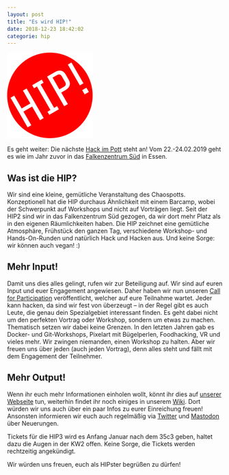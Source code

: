 ```yaml
---
layout: post
title: "Es wird HIP!"
date: 2018-12-23 18:42:02
categorie: hip
---
```

![Quelle: Chaospott](/media/2018-01-12/hip_logo.png)

Es geht weiter: Die nächste [Hack im Pott](https://hackimpott.de) steht an!
Vom 22.-24.02.2019 geht es wie im Jahr zuvor in das [Falkenzentrum Süd](https://hackimpott.de/anfahrt.html) in Essen.

## Was ist die HIP?
Wir sind eine kleine, gemütliche Veranstaltung des Chaospotts. Konzeptionell hat die HIP durchaus Ähnlichkeit mit einem Barcamp, wobei der Schwerpunkt auf Workshops und nicht auf Vorträgen liegt. Seit der HIP2 sind wir in das Falkenzentrum Süd gezogen, da wir dort mehr Platz als in den eigenen Räumlichkeiten haben. Die HIP zeichnet eine gemütliche Atmosphäre, Frühstück den ganzen Tag, verschiedene Workshop- und Hands-On-Runden und natürlich Hack und Hacken aus. Und keine Sorge: wir können auch vegan! :)

## Mehr Input!
Damit uns dies alles gelingt, rufen wir zur Beteiligung auf. Wir sind auf euren Input und euer Engagement angewiesen. Daher haben wir nun unseren [Call for Participation](https://fahrplan.hackimpott.de/hip3/cfp) veröffentlicht, welcher auf eure Teilnahme wartet.
Jeder kann hacken, da sind wir fest von überzeugt – in der Regel gibt es auch Leute, die genau dein Spezialgebiet interessant finden. Es geht dabei nicht um den perfekten Vortrag oder Workshop, sondern um etwas zu machen. Thematisch setzen wir dabei keine Grenzen.
In den letzten Jahren gab es Docker- und Git-Workshops, Pixelart mit Bügelperlen, Foodhacking, VR und vieles mehr. Wir zwingen niemanden, einen Workshop zu halten. Aber wir freuen uns über jeden (auch jeden Vortrag), denn alles steht und fällt mit dem Engagement der Teilnehmer.

## Mehr Output!
Wenn ihr euch mehr Informationen einholen wollt, könnt ihr dies auf [unserer Webseite](https://hackimpott.de) tun, weiterhin findet ihr noch einiges in unserem [Wiki](https://wiki.hackimpott.de). Dort würden wir uns auch über ein paar Infos zu eurer Einreichung freuen!
Ansonsten informieren wir euch auch regelmäßig via [Twitter](https://twitter.com/HackImPott) und [Mastodon](https://chaos.social/@hackimpott) über Neuerungen.

Tickets für die HIP3 wird es Anfang Januar nach dem 35c3 geben, haltet
dazu die Augen in der KW2 offen. Keine Sorge, die Tickets werden
rechtzeitig angekündigt.

Wir würden uns freuen, euch als HIPster begrüßen zu dürfen!
